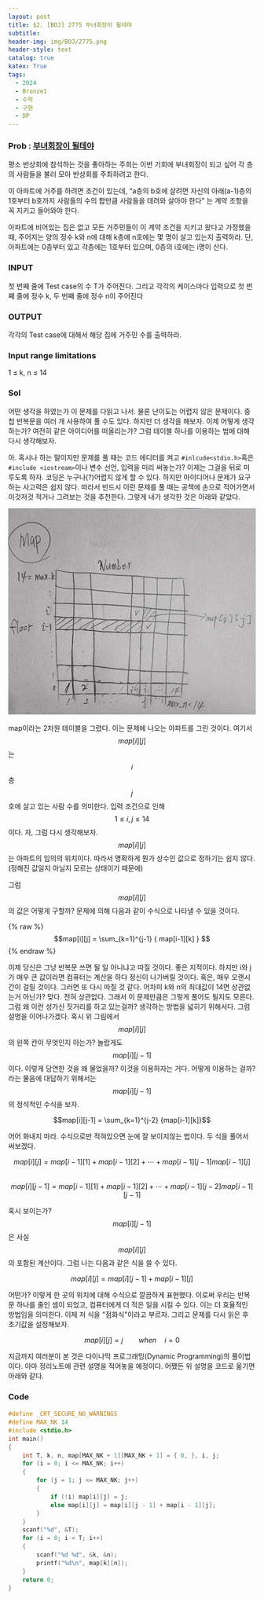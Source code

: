 ```yaml
---
layout: post
title: $2. [BOJ] 2775 부녀회장이 될테야
subtitle: 
header-img: img/BOJ/2775.png
header-style: text
catalog: true
katex: True
tags:
  - 2024
  - Bronze1
  - 수학
  - 구현
  - DP
---
```


### Prob : [부녀회장이 될테야](https://www.acmicpc.net/problem/2775)
평소 반상회에 참석하는 것을 좋아하는 주희는 이번 기회에 부녀회장이 되고 싶어 각 층의 사람들을 불러 모아 반상회를 주최하려고 한다.

이 아파트에 거주를 하려면 조건이 있는데, “a층의 b호에 살려면 자신의 아래(a-1)층의 1호부터 b호까지 사람들의 수의 합만큼 사람들을 데려와 살아야 한다” 는 계약 조항을 꼭 지키고 들어와야 한다.

아파트에 비어있는 집은 없고 모든 거주민들이 이 계약 조건을 지키고 왔다고 가정했을 때, 주어지는 양의 정수 k와 n에 대해 k층에 n호에는 몇 명이 살고 있는지 출력하라. 단, 아파트에는 0층부터 있고 각층에는 1호부터 있으며, 0층의 i호에는 i명이 산다.


### INPUT
첫 번째 줄에 Test case의 수 T가 주어진다. 그리고 각각의 케이스마다 입력으로 첫 번째 줄에 정수 k, 두 번째 줄에 정수 n이 주어진다

### OUTPUT
각각의 Test case에 대해서 해당 집에 거주민 수를 출력하라.

### Input range limitations
1 ≤ k, n ≤ 14



### Sol
어떤 생각을 하였는가 이 문제를 다읽고 나서. 물론 난이도는 어렵지 않은 문제이다. 중첩 반복문을 여러 개 사용하여 풀 수도 있다. 하지만 더 생각을 해보자.
이제 어떻게 생각하는가? 여전히 같은 아이디어를 떠올리는가? 그럼 테이블 하나를 이용하는 법에 대해 다시 생각해보자.

아. 혹시나 하는 말이지만 문제를 풀 때는 코드 에디터를 켜고 `#inlcude<stdio.h>`혹은 `#include <iostream>`이나 변수 선언, 입력을 미리 써놓는가? 이제는 그걸을 뒤로 미루도록 하자. 코딩은 누구나(?)어렵지 않게 할 수 있다. 하지만 아이디어나 문제가 요구하는 사고력은 쉽지 않다. 따라서 반드시 이런 문제를 풀 때는 공책에 손으로 적어가면서 이것저것 적거나 그려보는 것을 추천한다. 그렇게 내가 생각한 것은 아래와 같았다.

![Alt text](/img/BOJ/2775/1.jpg)

map이라는 2차원 테이블을 그렸다. 이는 문제에 나오는 아파트를 그린 것이다. 여기서 $$map[i][j]$$는 $$i$$층 $$j$$호에 살고 있는 사람 수를 의미한다. 입력 조건으로 인해 $$1 ≤ i, j ≤ 14$$이다. 자, 그럼 다시 생각해보자. $$map[i][j]$$는 아파트의 임의의 위치이다. 따라서 명확하게 뭔가 상수인 값으로 정하기는 쉽지 않다.(정해진 값일지 아닐지 모르는 상태이기 때문에)

그럼 $$map[i][j]$$의 값은 어떻게 구할까? 문제에 의해 다음과 같이 수식으로 나타낼 수 있을 것이다.

{% raw %}
$$map[i][j] = \sum_{k=1}^{j-1} { map[i-1][k] } $$
{% endraw %}


이제 당신은 그냥 반복문 쓰면 될 일 아니냐고 따질 것이다. 좋은 지적이다. 하지만 i와 j가 매우 큰 값이라면 컴퓨터는 계산을 하다 정신이 나가버릴 것이다. 혹은, 매우 오랜시간이 걸릴 것이다. 그러면 또 다시 따질 것 같다. 어차피 k와 n의 최대값이 14면 상관없는거 아닌가? 맞다. 전혀 상관없다. 그래서 이 문제만큼은 그렇게 풀어도 될지도 모른다. 그럼 왜 이런 성가신 짓거리를 하고 있는걸까? 생각하는 방법을 넓히기 위해서다. 그럼 설명을 이어나가겠다. 혹시 위 그림에서 $$map[i][j]$$의 왼쪽 칸이 무엇인지 아는가? 놀랍게도 $$map[i][j-1]$$이다. 이렇게 당연한 것을 왜 물었을까? 이것을 이용하자는 거다. 어떻게 이용하는 걸까? 라는 물음에 대답하기 위해서는 $$map[i][j-1]$$의 정석적인 수식을 보자.

$$map[i][j-1] = \sum_{k=1}^{j-2} {map[i-1][k]}$$

어어 화내지 마라. 수식으로만 적혀있으면 눈에 잘 보이지않는 법이다. 두 식을 풀어서 써보겠다.

$$map[i][j]=map[i-1][1]+map[i-1][2]+\cdots+map[i-1][j-1]map[i-1][j]$$   
$$map[i][j-1]=map[i-1][1]+map[i-1][2]+\cdots+map[i-1][j-2]map[i-1][j-1]$$

혹시 보이는가? $$map[i][j-1]$$은 사실 $$map[i][j]$$의 포함된 계산이다. 그럼 나는 다음과 같은 식을 쓸 수 있다.

$$map[i][j]=map[i][j-1]+map[i-1][j]$$

어떤가? 이렇게 한 곳의 위치에 대해 수식으로 깔끔하게 표현했다. 이로써 우리는 반복문 하나를 줄인 셈이 되었고, 컴퓨터에게 더 적은 일을 시킬 수 있다. 이는 더 효율적인 방법임을 의미한다. 이제 저 식을 "점화식"이라고 부르자. 그리고  문제를 다시 읽은 후 초기값을 설정해보자.

$$map[i][j]=j\qquad when\quad i=0$$

지금까지 여러분이 본 것은 다이나믹 프로그래밍(Dynamic Programming)의 풀이법이다. 아마 정리노트에 관련 설명을 적어놓을 예정이다. 어쨌든 위 설명을 코드로 옮기면 아래와 같다.



### Code
```c
#define _CRT_SECURE_NO_WARNINGS
#define MAX_NK 14
#include <stdio.h>
int main()
{
	int T, k, n, map[MAX_NK + 1][MAX_NK + 1] = { 0, }, i, j;
	for (i = 0; i <= MAX_NK; i++)
	{
		for (j = 1; j <= MAX_NK; j++)
		{
			if (!i) map[i][j] = j;
			else map[i][j] = map[i][j - 1] + map[i - 1][j];
		}
	}
	scanf("%d", &T);
	for (i = 0; i < T; i++)
	{
		scanf("%d %d", &k, &n);
		printf("%d\n", map[k][n]);
	}
	return 0;
}
```
